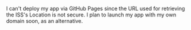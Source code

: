 I can't deploy my app via GitHub Pages since the URL used for retrieving the ISS's Location is not secure. I plan to launch my app with my
own domain soon, as an alternative.
